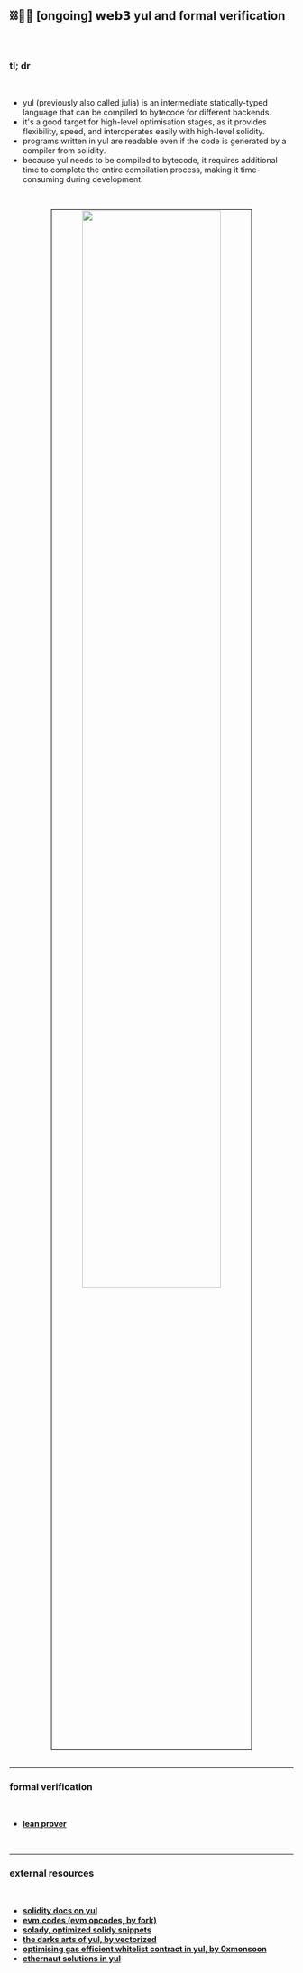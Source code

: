 ## ⛓🧰🪸 [ongoing] 𝘄𝗲𝗯𝟯 yul and formal verification

<br>

### tl; dr

<br>


* yul (previously also called julia) is an intermediate statically-typed language that can be compiled to bytecode for different backends. 
* it's a good target for high-level optimisation stages, as it provides flexibility, speed, and interoperates easily with high-level solidity.
* programs written in yul are readable even if the code is generated by a compiler from solidity. 
* because yul needs to be compiled to bytecode, it requires additional time to complete the entire compilation process, making it time-consuming during development.

<br>

<p align="center">
<img src="https://user-images.githubusercontent.com/1130416/219821226-9f9b8a05-7d66-4d34-841e-774e0365d50c.png" width="70%" align="center" style="padding:1px;border:1px solid black;" />


<br>
<br>


----

### formal verification

<br>

* **[lean prover](https://leanprover.github.io/)**



<br>


----

### external resources

<br>

* **[solidity docs on yul](https://docs.soliditylang.org/en/v0.8.18/yul.html)**
* **[evm.codes (evm opcodes, by fork)](https://www.evm.codes/?fork=arrowGlacier)**
* **[solady, optimized solidy snippets](https://github.com/Vectorized/solady)**
* **[the darks arts of yul, by vectorized](https://www.youtube.com/watch?v=ew3pfnb2_V8)**
* **[optimising gas efficient whitelist contract in yul, by 0xmonsoon](https://mirror.xyz/0xCdC75C7d65d5c4cD0329DA74f979C6E1613d57A5/0ZsbpDeEzQhqFNRnsJhhkmPg1oXJCxH0SMkr5EZbaNc)**
* **[ethernaut solutions in yul](https://github.com/teddav/ethernaut-yul/)**

